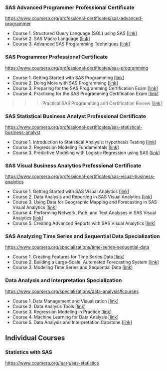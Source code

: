 ### SAS Advanced Programmer Professional Certificate 
https://www.coursera.org/professional-certificates/sas-advanced-programmer

 - Course 1. Structured Query Language (SQL) using SAS [[link](https://www.coursera.org/learn/sas-sql?specialization=sas-advanced-programmer)]
 - Course 2. SAS Macro Language [[link](https://www.coursera.org/learn/sas-macro-language?specialization=sas-advanced-programmer)]
 - Course 3. Advanced SAS Programming Techniques [[link](https://www.coursera.org/learn/advanced-sas-programming-techniques?specialization=sas-advanced-programmer)]
 
### SAS Programmer Professional Certificate
https://www.coursera.org/professional-certificates/sas-programming

- Course 1. Getting Started with SAS Programming [[link](https://www.coursera.org/learn/sas-programming-basics?specialization=sas-programming)]
- Course 2. Doing More with SAS Programming [[link](https://www.coursera.org/learn/sas-programming-advanced?specialization=sas-programming)]
- Course 3. Preparing for the SAS Programming Certification Exam [[link](https://www.coursera.org/learn/preparing-sas-programming-certification?specialization=sas-programming)]
- Course 4. Practicing for the SAS Programming Certification Exam [[link](https://www.coursera.org/learn/practicing-sas-programming-certification?specialization=sas-programming)]

>>> Practical SAS Programming and Certification Review [[link](https://www.coursera.org/learn/sas-programming-certification-review)]

### SAS Statistical Business Analyst Professional Certificate
https://www.coursera.org/professional-certificates/sas-statistical-business-analyst

- Course 1. Introduction to Statistical Analysis: Hypothesis Testing [[link](https://www.coursera.org/learn/statistical-analysis-hypothesis-testing-sas?specialization=sas-statistical-business-analyst)]
- Course 2. Regression Modeling Fundamentals [[link](https://www.coursera.org/learn/regression-modeling-sas?specialization=sas-statistical-business-analyst)]
- Course 3. Predictive Modeling with Logistic Regression using SAS [[link](https://www.coursera.org/learn/sas-predictive-modeling-using-logistic-regression?specialization=sas-statistical-business-analyst)]

### SAS Visual Business Analytics Professional Certificate
https://www.coursera.org/professional-certificates/sas-visual-business-analytics

- Course 1. Getting Started with SAS Visual Analytics [[link](https://www.coursera.org/learn/preparing-data-sas-va?specialization=sas-visual-business-analytics)]
- Course 2. Data Analysis and Reporting in SAS Visual Analytics [[link](https://www.coursera.org/learn/data-analysis-reporting-sas-va?specialization=sas-visual-business-analytics)]
- Course 3. Using Data for Geographic Mapping and Forecasting in SAS Visual Analytics [[link](https://www.coursera.org/learn/using-data-geographic-mapping-sas-va?specialization=sas-visual-business-analytics)]
- Course 4. Performing Network, Path, and Text Analyses in SAS Visual Analytics [[link](https://www.coursera.org/learn/network-path-text-analyses-sas-va?specialization=sas-visual-business-analytics)]
- Course 5. Creating Advanced Reports with SAS Visual Analytics [[link](https://www.coursera.org/learn/advanced-reports-sas-va?specialization=sas-visual-business-analytics)]

### SAS Analyzing Time Series and Sequential Data Specialization
https://www.coursera.org/specializations/time-series-sequential-data

- Course 1. Creating Features for Time Series Data [[link](https://www.coursera.org/learn/time-series-features?specialization=time-series-sequential-data)]
- Course 2. Building a Large-Scale, Automated Forecasting System [[link](https://www.coursera.org/learn/large-scale-forecasting-sas-viya?specialization=time-series-sequential-data)]
- Course 3. Modeling Time Series and Sequential Data [[link](https://www.coursera.org/learn/modeling-time-series-and-sequential-data?specialization=time-series-sequential-data)]

### Data Analysis and Interpretation Specialization
https://www.coursera.org/specializations/data-analysis#courses

- Course 1. Data Management and Visualization [[link](https://www.coursera.org/learn/data-visualization?specialization=data-analysis)]
- Course 2. Data Analysis Tools [[link](https://www.coursera.org/learn/data-analysis-tools?specialization=data-analysis)]
- Course 3. Regression Modeling in Practice [[link](https://www.coursera.org/learn/regression-modeling-practice?specialization=data-analysis)]
- Course 4. Machine Learning for Data Analysis [[link](https://www.coursera.org/learn/machine-learning-data-analysis?specialization=data-analysis)]
- Course 5. Data Analysis and Interpretation Capstone [[link](https://www.coursera.org/learn/data-analysis-capstone?specialization=data-analysis)]



## Individual Courses
### Statistics with SAS 
https://www.coursera.org/learn/sas-statistics







